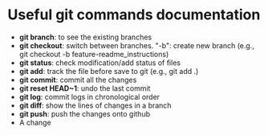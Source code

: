 # Useful git commands documentation
- **git branch**: to see the existing branches
- **git checkout**: switch between branches. "-b": create new branch (e.g., git checkout -b feature-readme_instructions)
- **git status**: check modification/add status of files
- **git add**: track the file before save to git (e.g., git add .)
- **git commit**: commit all the changes
- **git reset HEAD~1**: undo the last commit
- **git log**: commit logs in chronological order
- **git diff**: show the lines of changes in a branch
- **git push**: push the changes onto github
- A change